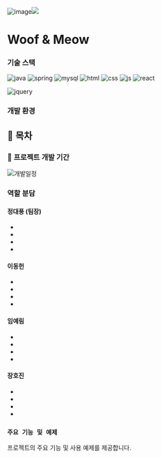 ![image](https://github.com/KoreaIt-J-23-2-3/wnm_project_portfolio/assets/121537196/9894e1b8-bd41-4a6d-9171-2d98ac00cf5f)<img src="https://capsule-render.vercel.app/api?type=waving&color=BDBDC8&height=150&section=header" />

# Woof & Meow

### 기술 스택
![java](https://img.shields.io/badge/Java-ED8B00?style=for-the-badge&logo=openjdk&logoColor=white)
![spring](https://img.shields.io/badge/Spring-6DB33F?style=for-the-badge&logo=spring&logoColor=white)
![mysql](https://img.shields.io/badge/MySQL-00000F?style=for-the-badge&logo=mysql&logoColor=white)
![html](https://img.shields.io/badge/HTML-239120?style=for-the-badge&logo=html5&logoColor=white)
![css](https://img.shields.io/badge/CSS-239120?&style=for-the-badge&logo=css3&logoColor=white)
![js](https://img.shields.io/badge/JavaScript-F7DF1E?style=for-the-badge&logo=JavaScript&logoColor=white)
![react](https://img.shields.io/badge/React-20232A?style=for-the-badge&logo=react&logoColor=61DAFB)

![jquery](https://img.shields.io/badge/jQuery-0769AD?style=for-the-badge&logo=jquery&logoColor=white)

### 개발 환경


## **📗 목차**

### 🧭 **프로젝트 개발 기간**
![개발일정](https://github.com/KoreaIt-J-23-2-3/wnm_project_portfolio/assets/121537196/df20cf52-1f3b-43e2-ad5e-9e72999599d6)

### 역할 분담

#### 정대풍 (팀장)
 -
 -
 -
 -
#### 이동헌
 -
 -
 -
 -
#### 임예림
 -
 -
 -
 -
#### 장호진
 -
 -
 -
 -


### `주요 기능 및 예제`
프로젝트의 주요 기능 및 사용 예제를 제공합니다.

